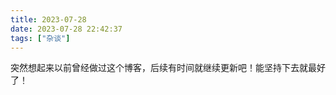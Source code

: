 ```yaml
---
title: 2023-07-28
date: 2023-07-28 22:42:37
tags: ["杂谈"]
---
```

突然想起来以前曾经做过这个博客，后续有时间就继续更新吧！能坚持下去就最好了！